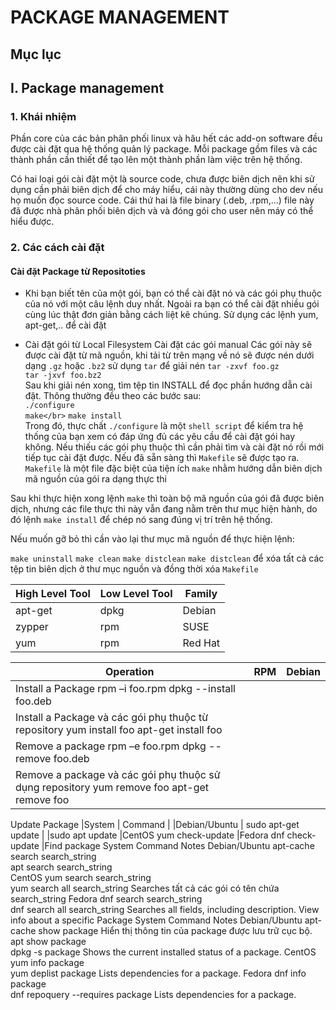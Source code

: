 # PACKAGE MANAGEMENT  
## Mục lục

## I. Package management
### 1. Khái nhiệm
Phần core của các bản phân phối linux và hâu hết các add-on software đều được cài đặt qua hệ thống quản lý package. Mỗi package gồm files và các thành phần cần thiết để tạo lên một thành phần làm việc trên hệ thống.

Có hai loại gói cài đặt một là source code, chưa được biên dịch nên khi sử dụng cần phải biên dịch để cho máy hiểu, cái này thường dùng cho dev nếu họ muốn đọc source code. Cái thứ hai là file binary (.deb, .rpm,...) file này đã được nhà phân phối biên dịch và và đóng gói cho user nên máy có thể hiểu được.

### 2. Các cách cài đặt
#### Cài đặt Package từ Repositoties

- Khi bạn biết tên của một gói, bạn có thể cài đặt nó và các gói phụ thuộc của nó với một câu lệnh duy nhất. Ngoài ra bạn có thể cài đặt nhiều gói cùng lúc thật đơn giản bằng cách liệt kê chúng. Sử dụng các lệnh yum, apt-get,.. để cài đặt

- Cài đặt gói từ Local Filesystem
Cài đặt các gói manual
Các gói này sẽ được cài đặt từ mã nguồn, khi tải từ trên mạng về nó sẽ được nén dưới dạng `.gz` hoặc `.bz2` sử dụng `tar` để giải nén
`tar -zxvf foo.gz`</br>
`tar -jxvf foo.bz2`</br>
Sau khi giải nén xong, tìm tệp tin INSTALL để đọc phần hướng dẫn cài đặt. Thông thường đều theo các bước sau:</br>
`./configure`</br>
`make</br>`
`make install`</br>
Trong đó, thực chất `./configure` là một `shell script` để kiểm tra hệ thống của bạn xem có đáp ứng đủ các yêu cầu để cài đặt gói hay không. Nếu thiếu các gói phụ thuộc thì cần phải tìm và cài đặt nó rồi mới tiếp tục cài đặt được. Nếu đã sẵn sàng thì `Makefile` sẽ được tạo ra. `Makefile` là một file đặc biệt của tiện ích `make` nhằm hướng dẫn biên dịch mã nguồn của gói ra dạng thực thi

Sau khi thực hiện xong lệnh `make` thì toàn bộ mã nguồn của gói đã được biên dịch, nhưng các file thực thi này vẫn đang nằm trên thư mục hiện hành, do đó lệnh `make install` để chép nó sang đúng vị trí trên hệ thống.

Nếu muốn gỡ bỏ thì cần vào lại thư mục mã nguồn để thực hiện lệnh:

`make uninstall`
`make clean`
`make distclean`
`make distclean` để xóa tất cả các tệp tin biên dịch ở thư mục nguồn và đồng thời xóa `Makefile`

| High Level Tool | Low Level Tool | Family |
|-----------------|----------------|--------|
|apt-get| dpkg | Debian |
|zypper | rpm | SUSE |
|yum | rpm | Red Hat |

|Operation | RPM | Debian |
|----------|-----|--------|
|Install a Package	rpm –i foo.rpm	dpkg --install foo.deb
|Install a Package và các gói phụ thuộc từ repository	yum install foo	apt-get install foo
|Remove a package	rpm –e foo.rpm	dpkg --remove foo.deb
|Remove a package và các gói phụ thuộc sử dụng repository	yum remove foo	apt-get remove foo

Update Package
|System |	Command |
|Debian/Ubuntu |	sudo apt-get update |
|sudo apt update
|CentOS	yum check-update
|Fedora	dnf check-update
|Find package
System	Command	Notes
Debian/Ubuntu	apt-cache search search_string	
apt search search_string	
CentOS	yum search search_string	
yum search all search_string	Searches tất cả các gói có tên chứa search_string
Fedora	dnf search search_string	
dnf search all search_string	Searches all fields, including description.
View info about a specific Package
System	Command	Notes
Debian/Ubuntu	apt-cache show package	Hiển thị thông tin của package được lưu trữ cục bộ.
apt show package	
dpkg -s package	Shows the current installed status of a package.
CentOS	yum info package	
yum deplist package	Lists dependencies for a package.
Fedora	dnf info package	
dnf repoquery --requires package	Lists dependencies for a package.
